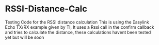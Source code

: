 # RSSI-Distance-Calc
Testing Code for the RSSI distance calculation
This is using the Easylink Echo TX/RX example given by TI, 
It uses a Rssi call in the confirm callback and tries to calculate the distance, these calculations havent been tested yet but will be soon
